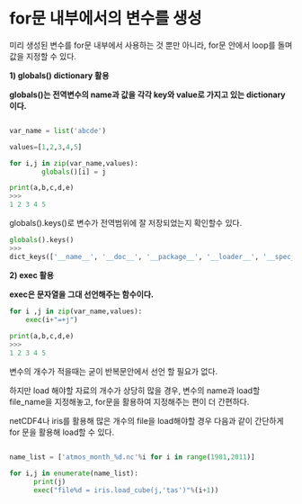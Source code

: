 # for문 내부에서의 변수를 생성
미리 생성된 변수를 for문 내부에서 사용하는 것 뿐만 아니라, for문 안에서 loop를 돌며 값을 지정할 수 있다.

__1) globals() dictionary 활용__

__globals()는 전역변수의 name과 값을 각각 key와 value로 가지고 있는 dictionary 이다.__

```python

var_name = list('abcde')

values=[1,2,3,4,5]

for i,j in zip(var_name,values):
        globals()[i] = j

print(a,b,c,d,e)
>>> 
1 2 3 4 5
```
globals().keys()로 변수가 전역범위에 잘 저장되었는지 확인할수 있다.

```python
globals().keys()
>>>
dict_keys(['__name__', '__doc__', '__package__', '__loader__', '__spec__', '__annotations__', '__builtins__', 'var_name', 'values', 'i', 'j', 'a', 'b', 'c', 'd', 'e'])
```




__2) exec 활용__

__exec은 문자열을 그대 선언해주는 함수이다.__

```python
for i ,j in zip(var_name,values):
	exec(i+"=+j")
  
print(a,b,c,d,e)
>>> 
1 2 3 4 5
```

변수의 개수가 적을때는 굳이 반복문안에서 선언 할 필요가 없다.

하지만 load 해야할 자료의 개수가 상당히 많을 경우, 변수의 name과 load할 file_name을 지정해놓고, for문을 활용하여 지정해주는 편이 더 간편하다. 

netCDF4나 iris를 활용해 많은 개수의 file을 load해야할 경우 다음과 같이 간단하게 for 문을 활용해 load할 수 있다.
```python

name_list = ['atmos_month_%d.nc'%i for i in range(1981,2011)]

for i,j in enumerate(name_list):
      print(j)
      exec("file%d = iris.load_cube(j,'tas')"%(i+1))
```
